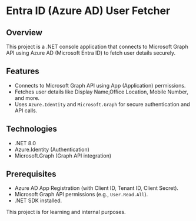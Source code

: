 # Entra ID (Azure AD) User Fetcher

## Overview

This project is a .NET console application that connects to Microsoft Graph API using Azure AD (Microsoft Entra ID) to fetch user details securely.

## Features

- Connects to Microsoft Graph API using App (Application) permissions.
- Fetches user details like Display Name,Office Location, Mobile Number, and more.
- Uses `Azure.Identity` and `Microsoft.Graph` for secure authentication and API calls.

## Technologies

- .NET 8.0
- Azure.Identity (Authentication)
- Microsoft.Graph (Graph API integration)

## Prerequisites

- Azure AD App Registration (with Client ID, Tenant ID, Client Secret).
- Microsoft Graph API permissions (e.g., `User.Read.All`).
- .NET SDK installed.


This project is for learning and internal purposes.
